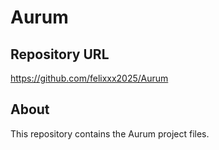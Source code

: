 # Aurum

## Repository URL
https://github.com/felixxx2025/Aurum

## About
This repository contains the Aurum project files.